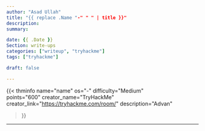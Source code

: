 ```yaml
---
author: "Asad Ullah"
title: "{{ replace .Name "-" " " | title }}"
description: 
summary: 

date: {{ .Date }}
Section: write-ups
categories: ["writeup", "tryhackme"]
tags: ["tryhackme"]

draft: false

---
```


{{< 
thminfo 
name="name" 
os="-" 
difficulty="Medium"  
points="600" 
creator_name="TryHackMe" creator_link="https://tryhackme.com/room/" 
description="Advan"
>}}

---

&nbsp;

